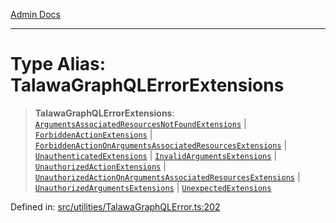 [Admin Docs](/)

***

# Type Alias: TalawaGraphQLErrorExtensions

> **TalawaGraphQLErrorExtensions**: [`ArgumentsAssociatedResourcesNotFoundExtensions`](ArgumentsAssociatedResourcesNotFoundExtensions.md) \| [`ForbiddenActionExtensions`](ForbiddenActionExtensions.md) \| [`ForbiddenActionOnArgumentsAssociatedResourcesExtensions`](ForbiddenActionOnArgumentsAssociatedResourcesExtensions.md) \| [`UnauthenticatedExtensions`](UnauthenticatedExtensions.md) \| [`InvalidArgumentsExtensions`](InvalidArgumentsExtensions.md) \| [`UnauthorizedActionExtensions`](UnauthorizedActionExtensions.md) \| [`UnauthorizedActionOnArgumentsAssociatedResourcesExtensions`](UnauthorizedActionOnArgumentsAssociatedResourcesExtensions.md) \| [`UnauthorizedArgumentsExtensions`](UnauthorizedArgumentsExtensions.md) \| [`UnexpectedExtensions`](UnexpectedExtensions.md)

Defined in: [src/utilities/TalawaGraphQLError.ts:202](https://github.com/PalisadoesFoundation/talawa-api/blob/c0493e690fb59bf2b3a98d1507811ac221fdc899/src/utilities/TalawaGraphQLError.ts#L202)
